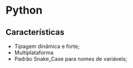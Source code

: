 # Python
## Características 
-  Tipagem dinâmica e forte;
-  Multiplataforma
-  Padrão Snake_Case para nomes de variáveis;
